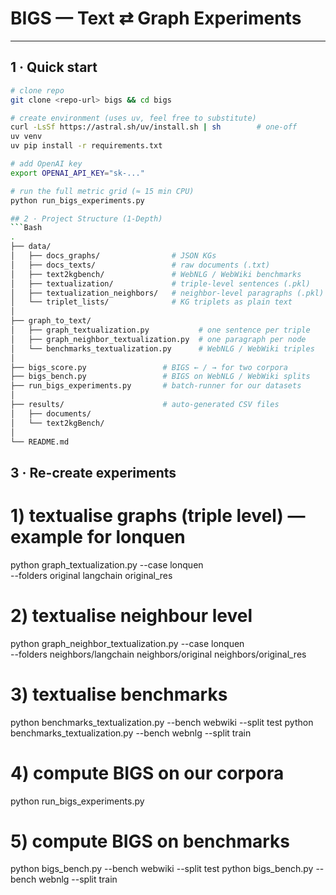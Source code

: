 # BIGS — Text ⇄ Graph Experiments  
---

## 1 · Quick start

```bash
# clone repo
git clone <repo-url> bigs && cd bigs

# create environment (uses uv, feel free to substitute)
curl -LsSf https://astral.sh/uv/install.sh | sh        # one-off
uv venv
uv pip install -r requirements.txt

# add OpenAI key
export OPENAI_API_KEY="sk-..."

# run the full metric grid (≈ 15 min CPU)
python run_bigs_experiments.py

## 2 · Project Structure (1-Depth)
```Bash
.
├── data/
│   ├── docs_graphs/                # JSON KGs
│   ├── docs_texts/                 # raw documents (.txt)
│   ├── text2kgbench/               # WebNLG / WebWiki benchmarks
│   ├── textualization/             # triple-level sentences (.pkl)
│   ├── textualization_neighbors/   # neighbor-level paragraphs (.pkl)
│   └── triplet_lists/              # KG triplets as plain text
│
├── graph_to_text/
│   ├── graph_textualization.py           # one sentence per triple
│   ├── graph_neighbor_textualization.py  # one paragraph per node
│   └── benchmarks_textualization.py      # WebNLG / WebWiki triples
│
├── bigs_score.py                 # BIGS ← / → for two corpora
├── bigs_bench.py                 # BIGS on WebNLG / WebWiki splits
├── run_bigs_experiments.py       # batch-runner for our datasets
│
├── results/                      # auto-generated CSV files
│   ├── documents/
│   └── text2kgBench/
│
└── README.md
```

## 3 · Re-create experiments

# 1) textualise graphs (triple level) — example for lonquen
python graph_textualization.py --case lonquen \
       --folders original langchain original_res

# 2) textualise neighbour level
python graph_neighbor_textualization.py --case lonquen \
       --folders neighbors/langchain neighbors/original neighbors/original_res

# 3) textualise benchmarks
python benchmarks_textualization.py --bench webwiki --split test
python benchmarks_textualization.py --bench webnlg  --split train

# 4) compute BIGS on our corpora
python run_bigs_experiments.py

# 5) compute BIGS on benchmarks
python bigs_bench.py --bench webwiki --split test
python bigs_bench.py --bench webnlg  --split train
